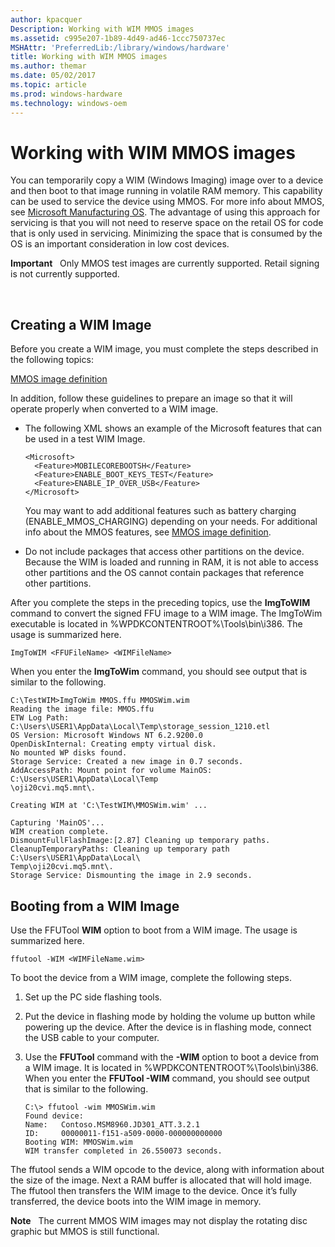 ```yaml
---
author: kpacquer
Description: Working with WIM MMOS images
ms.assetid: c995e207-1b89-4d49-ad46-1ccc750737ec
MSHAttr: 'PreferredLib:/library/windows/hardware'
title: Working with WIM MMOS images
ms.author: themar
ms.date: 05/02/2017
ms.topic: article
ms.prod: windows-hardware
ms.technology: windows-oem
---
```


# Working with WIM MMOS images


You can temporarily copy a WIM (Windows Imaging) image over to a device and then boot to that image running in volatile RAM memory. This capability can be used to service the device using MMOS. For more info about MMOS, see [Microsoft Manufacturing OS](microsoft-manufacturing-os.md). The advantage of using this approach for servicing is that you will not need to reserve space on the retail OS for code that is only used in servicing. Minimizing the space that is consumed by the OS is an important consideration in low cost devices.

**Important**  
Only MMOS test images are currently supported. Retail signing is not currently supported.

 

## <span id="Creating_a_WIM_Image"></span><span id="creating_a_wim_image"></span><span id="CREATING_A_WIM_IMAGE"></span>Creating a WIM Image


Before you create a WIM image, you must complete the steps described in the following topics:

[MMOS image definition](mmos-image-definition.md)

In addition, follow these guidelines to prepare an image so that it will operate properly when converted to a WIM image.

-   The following XML shows an example of the Microsoft features that can be used in a test WIM Image.

    ``` syntax
    <Microsoft>
      <Feature>MOBILECOREBOOTSH</Feature>
      <Feature>ENABLE_BOOT_KEYS_TEST</Feature>
      <Feature>ENABLE_IP_OVER_USB</Feature>
    </Microsoft>
    ```

    You may want to add additional features such as battery charging (ENABLE\_MMOS\_CHARGING) depending on your needs. For additional info about the MMOS features, see [MMOS image definition](mmos-image-definition.md).

-   Do not include packages that access other partitions on the device. Because the WIM is loaded and running in RAM, it is not able to access other partitions and the OS cannot contain packages that reference other partitions.

After you complete the steps in the preceding topics, use the **ImgToWIM** command to convert the signed FFU image to a WIM image. The ImgToWim executable is located in %WPDKCONTENTROOT%\\Tools\\bin\\i386. The usage is summarized here.

``` syntax
ImgToWIM <FFUFileName> <WIMFileName> 
```

When you enter the **ImgToWim** command, you should see output that is similar to the following.

``` syntax
C:\TestWIM>ImgToWim MMOS.ffu MMOSWim.wim
Reading the image file: MMOS.ffu
ETW Log Path: C:\Users\USER1\AppData\Local\Temp\storage_session_1210.etl
OS Version: Microsoft Windows NT 6.2.9200.0
OpenDiskInternal: Creating empty virtual disk.
No mounted WP disks found.
Storage Service: Created a new image in 0.7 seconds.
AddAccessPath: Mount point for volume MainOS: C:\Users\USER1\AppData\Local\Temp
\oji20cvi.mq5.mnt\.

Creating WIM at 'C:\TestWIM\MMOSWim.wim' ...

Capturing 'MainOS'...
WIM creation complete.
DismountFullFlashImage:[2.87] Cleaning up temporary paths.
CleanupTemporaryPaths: Cleaning up temporary path C:\Users\USER1\AppData\Local\
Temp\oji20cvi.mq5.mnt\.
Storage Service: Dismounting the image in 2.9 seconds.
```

## <span id="Booting_from_a_WIM_Image"></span><span id="booting_from_a_wim_image"></span><span id="BOOTING_FROM_A_WIM_IMAGE"></span>Booting from a WIM Image


Use the FFUTool **WIM** option to boot from a WIM image. The usage is summarized here.

``` syntax
ffutool -WIM <WIMFileName.wim>
```

To boot the device from a WIM image, complete the following steps.

1.  Set up the PC side flashing tools.

2.  Put the device in flashing mode by holding the volume up button while powering up the device. After the device is in flashing mode, connect the USB cable to your computer.

3.  Use the **FFUTool** command with the **-WIM** option to boot a device from a WIM image. It is located in %WPDKCONTENTROOT%\\Tools\\bin\\i386. When you enter the **FFUTool -WIM** command, you should see output that is similar to the following.

    ``` syntax
    C:\> ffutool -wim MMOSWim.wim
    Found device:
    Name:   Contoso.MSM8960.JD301_ATT.3.2.1
    ID:     00000011-f151-a509-0000-000000000000
    Booting WIM: MMOSWim.wim
    WIM transfer completed in 26.550073 seconds.
    ```

The ffutool sends a WIM opcode to the device, along with information about the size of the image. Next a RAM buffer is allocated that will hold image. The ffutool then transfers the WIM image to the device. Once it’s fully transferred, the device boots into the WIM image in memory.

**Note**  
The current MMOS WIM images may not display the rotating disc graphic but MMOS is still functional.

 

 

 





